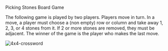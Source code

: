 Picking Stones Board Game

The following game is played by two players.
Players move in turn. In a move, a player must choose a (non empty) row or column and take away 1, 2, 3, or 4 stones from it.
If 2 or more stones are removed, they must be adjacent.
The winner of the game is the player who makes the last move.

![4x4-crossword](https://user-images.githubusercontent.com/82092510/169649262-540c2cae-6755-4014-9964-475e64822523.gif)

